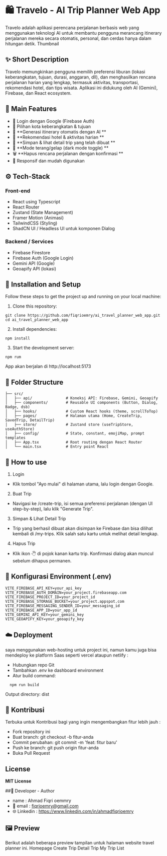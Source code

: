 # 🛍️ Travelo - AI Trip Planner Web App

Travelo adalah aplikasi perencana perjalanan berbasis web yang menggunakan teknologi AI untuk membantu pengguna merancang itinerary perjalanan mereka secara otomatis, personal, dan cerdas hanya dalam hitungan detik. Thumbnail

## ✨ Short Description

Travelo memungkinkan pengguna memilih preferensi liburan (lokasi keberangkatan, tujuan, durasi, anggaran, dll), dan menghasilkan rencana perjalanan harian yang lengkap, termasuk aktivitas, transportasi, rekomendasi hotel, dan tips wisata. Aplikasi ini didukung oleh AI (Gemini), Firebase, dan React ecosystem.

## 🚀 Main Features

- 🔐 Login dengan Google (Firebase Auth)
- 📍 Pilihan kota keberangkatan & tujuan
- 🧠 **Generasi itinerary otomatis dengan AI **
- 🏨 **Rekomendasi hotel & aktivitas harian **
- 🔖 **Simpan & lihat detail trip yang telah dibuat **
- 🌙 **Mode terang/gelap (dark mode toggle) **
- 🗑️ **Hapus rencana perjalanan dengan konfirmasi **
- 📱 Responsif dan mudah digunakan

## ⚙️ Tech-Stack

### Front-end

- React using Typescript
- React Router
- Zustand (State Management)
- Framer Motion (Animasi)
- TailwindCSS (Styling)
- ShadCN UI / Headless UI untuk komponen Dialog

### Backend / Services

- Firebase Firestore
- Firebase Auth (Google Login)
- Gemini API (Google)
- Geoapify API (lokasi)

## 🧰 Installation and Setup

Follow these steps to get the project up and running on your local machine:

1. Clone this repository:

```
git clone https://github.com/fiqrioemry/ai_travel_planner_web_app.git
cd ai_travel_planner_web_app
```

2. Install dependencies:

```
npm install
```

3. Start the development server:

```
npm rum
```

App akan berjalan di http://localhost:5173

## 📁 Folder Structure

```
├── src/
│   ├── api/               # Koneksi API: Firebase, Gemini, Geoapify
│   ├── components/        # Reusable UI components (Button, Dialog, Badge, dsb)
│   ├── hooks/             # Custom React hooks (theme, scrollToTop)
│   ├── pages/             # Halaman utama (Home, CreateTrip, SavedTrip, DetailTrip)
│   ├── store/             # Zustand store (useTripStore, useAuthStore)
│   ├── config/            # State, constant, emojiMap, prompt templates
│   ├── App.tsx            # Root routing dengan React Router
│   └── main.tsx           # Entry point React
```

## 🧪 How to use

1. Login

- Klik tombol "Ayo mulai" di halaman utama, lalu login dengan Google.

2. Buat Trip

- Navigasi ke /create-trip, isi semua preferensi perjalanan (dengan UI step-by-step), lalu klik "Generate Trip".

3. Simpan & Lihat Detail Trip

- Trip yang berhasil dibuat akan disimpan ke Firebase dan bisa dilihat kembali di /my-trips. Klik salah satu kartu untuk melihat detail lengkap.

4. Hapus Trip

- Klik ikon 🖑 di pojok kanan kartu trip. Konfirmasi dialog akan muncul sebelum dihapus permanen.

## 🔐 Konfigurasi Environment (.env)

```
VITE_FIREBASE_API_KEY=your_api_key
VITE_FIREBASE_AUTH_DOMAIN=your_project.firebaseapp.com
VITE_FIREBASE_PROJECT_ID=your_project_id
VITE_FIREBASE_STORAGE_BUCKET=your_project.appspot.com
VITE_FIREBASE_MESSAGING_SENDER_ID=your_messaging_id
VITE_FIREBASE_APP_ID=your_app_id
VITE_GEMINI_API_KEY=your_gemini_key
VITE_GEOAPIFY_KEY=your_geoapify_key
```

## ☁️ Deployment

saya menggunakan web-hosting untuk project ini, namun kamu juga bisa mendeploy ke platform Saas seperti vercel ataupun netlify :

- Hubungkan repo Git
- Tambahkan .env ke dashboard environment
- Atur build command:

```
  npm run build
```

Output directory: dist

## 🤝 Kontribusi

Terbuka untuk Kontribusi bagi yang ingin mengembangkan fitur lebih jauh :

- Fork repository ini
- Buat branch: git checkout -b fitur-anda
- Commit perubahan: git commit -m 'feat: fitur baru'
- Push ke branch: git push origin fitur-anda
- Buka Pull Request

## License

**MIT License**

##👤 Developer - Author

- name : Ahmad Fiqri oemmry
- 📁 email : fiqrioemry@gmail.com
- 🌐 Linkedin : https://www.linkedin.com/in/ahmadfiqrioemry

## 🖼️ Preview

Berikut adalah beberapa preview tampilan untuk halaman website travel planner ini. Homepage Create Trip Detail Trip My Trip List
